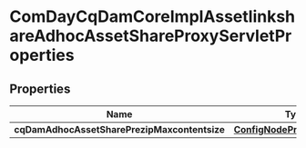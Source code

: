 
# ComDayCqDamCoreImplAssetlinkshareAdhocAssetShareProxyServletProperties

## Properties
Name | Type | Description | Notes
------------ | ------------- | ------------- | -------------
**cqDamAdhocAssetSharePrezipMaxcontentsize** | [**ConfigNodePropertyInteger**](ConfigNodePropertyInteger.md) |  |  [optional]



